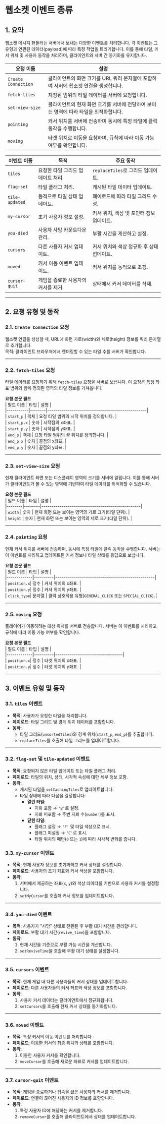 # 웹소켓 이벤트 종류  

## 1. 요약  
웹소켓 메시지 핸들러는 서버에서 보내는 다양한 이벤트를 처리합니다. 각 이벤트는 그 유형과 연관된 데이터(payload)에 따라 특정 작업을 트리거합니다. 이를 통해 타일, 커서 위치 및 사용자 동작을 처리하며, 클라이언트와 서버 간 동기화를 유지합니다.  

| 요청 이름               | 설명                                                                |  
|----------------------|--------------------------------------------------------------------|  
| `Create Connection`   | 클라이언트의 화면 크기를 URL 쿼리 문자열에 포함하여 서버에 웹소켓 연결을 생성합니다.  |  
| `fetch-tiles`         | 지정된 범위의 타일 데이터를 서버에 요청합니다.                                 |  
| `set-view-size`       | 클라이언트의 현재 화면 크기를 서버에 전달하여 보이는 영역에 따라 타일을 최적화합니다.            |  
| `pointing`            | 커서 위치를 서버에 전송하며 동시에 특정 타일에 클릭 동작을 수행합니다.                |  
| `moving`              | 타겟 위치로 이동을 요청하며, 규칙에 따라 이동 가능 여부를 확인합니다.                  |  

| 이벤트 이름           | 목적                                 | 주요 동작                                          |  
|----------------------|--------------------------------------|--------------------------------------------------|  
| `tiles`             | 요청한 타일 그리드 업데이트 처리.             | `replaceTiles`로 그리드 업데이트.                      |  
| `flag-set`          | 타일 플래그 처리.                        | 캐시된 타일 데이터 업데이트.                          |  
| `tile-updated`      | 동적으로 타일 상태 업데이트.                | 페이로드에 따라 타일 그리드 수정.                        |  
| `my-cursor`         | 초기 사용자 정보 설정.                   | 커서 위치, 색상 및 포인터 정보 업데이트.                  |  
| `you-died`          | 사용자 사망 카운트다운 관리.               | 부활 시간을 계산하고 설정.                             |  
| `cursors`           | 다른 사용자 커서 업데이트.                 | 커서 위치와 색상 정규화 후 상태 업데이트.                  |  
| `moved`             | 커서 이동 이벤트 업데이트.                 | 커서 위치를 동적으로 조정.                               |  
| `cursor-quit`       | 게임을 종료한 사용자의 커서를 제거.           | 상태에서 커서 데이터를 삭제.                             |  

---

## 2. 요청 유형 및 동작  

### 2.1. `Create Connection` 요청  
웹소켓 연결을 생성할 때, URL에 화면 가로(width)와 세로(height) 정보를 쿼리 문자열로 추가합니다.  
목적: 클라이언트 브라우저에서 렌더링할 수 있는 타일 수를 서버가 확인합니다.  

---

### 2.2. `fetch-tiles` 요청  
타일 데이터를 요청하기 위해 `fetch-tiles` 요청을 서버로 보냅니다. 이 요청은 특정 좌표 범위와 함께 정의된 영역의 타일 정보를 가져옵니다.  

**요청 본문 필드**  
| 필드 이름    | 타입    | 설명                                                  |  
|-----------|--------|--------------------------------------------------|  
| `start_p` | 객체   | 요청 타일 범위의 시작 위치를 정의합니다.                          |  
| `start_p.x` | 숫자   | 시작점의 x좌표.                                        |  
| `start_p.y` | 숫자   | 시작점의 y좌표.                                        |  
| `end_p`   | 객체   | 요청 타일 범위의 끝 위치를 정의합니다.                          |  
| `end_p.x` | 숫자   | 끝점의 x좌표.                                          |  
| `end_p.y` | 숫자   | 끝점의 y좌표.                                          |  

---

### 2.3. `set-view-size` 요청  
현재 클라이언트 화면 또는 디스플레이 영역의 크기를 서버에 알립니다. 이를 통해 서버가 클라이언트가 볼 수 있는 영역에 기반하여 타일 데이터를 최적화할 수 있습니다.  

**요청 본문 필드**  
| 필드 이름   | 타입    | 설명                                                |  
|--------|--------|--------------------------------------------------|  
| `width`  | 숫자   | 현재 화면 또는 보이는 영역의 가로 크기(타일 단위).              |  
| `height` | 숫자   | 현재 화면 또는 보이는 영역의 세로 크기(타일 단위).              |  

---

### 2.4. `pointing` 요청  
현재 커서 위치를 서버에 전송하며, 동시에 특정 타일에 클릭 동작을 수행합니다. 서버는 이 이벤트를 처리하고 업데이트된 커서 정보나 타일 상태를 응답으로 보냅니다.  

**요청 본문 필드**  
| 필드 이름       | 타입       | 설명                                                |  
|-------------|----------|--------------------------------------------------|  
| `position.x`| 정수      | 커서 위치의 x좌표.                                     |  
| `position.y`| 정수      | 커서 위치의 y좌표.                                     |  
| `click_type`| 문자열     | 클릭 상호작용 유형(`GENERAL_CLICK` 또는 `SPECIAL_CLICK`). |  

---

### 2.5. `moving` 요청  
플레이어가 이동하려는 대상 위치를 서버로 전송합니다. 서버는 이 이벤트를 처리하고 규칙에 따라 이동 가능 여부를 확인합니다.  

**요청 본문 필드**  
| 필드 이름       | 타입       | 설명                                |  
|-------------|----------|----------------------------------|  
| `position.x`| 정수      | 타겟 위치의 x좌표.                     |  
| `position.y`| 정수      | 타겟 위치의 y좌표.                     |  

---

## 3. 이벤트 유형 및 동작  

### 3.1. `tiles` 이벤트  
- **목적**: 사용자가 요청한 타일을 처리합니다.  
- **페이로드**: 타일 그리드 및 경계 위치 데이터를 포함합니다.  
- **동작**:  
  - 타일 그리드(`unsortedTiles`)와 경계 위치(`start_p`, `end_p`)를 추출합니다.  
  - `replaceTiles`를 호출해 타일 그리드를 업데이트합니다.  

---  

### 3.2. `flag-set` 및 `tile-updated` 이벤트  
- **목적**: 요청되지 않은 타일 업데이트 또는 타일 플래그 처리.  
- **페이로드**: 타일의 위치, 상태, 시각적 속성에 대한 세부 정보 포함.  
- **동작**:  
  - 캐시된 타일을 `setCachingTiles`로 업데이트합니다.  
  - 타일 상태에 따라 다음을 결정합니다:  
    - **열린 타일**:  
      - 지뢰 포함 → `'B'`로 설정.  
      - 지뢰 미포함 → 주변 지뢰 수(`number`)를 표시.  
    - **닫힌 타일**:  
      - 플래그 설정 → `'F'` 및 타일 색상으로 표시.  
      - 플래그 미설정 → `'C'`로 표시.  
      - 타일 위치의 패턴(`0` 또는 `1`)에 따라 시각적 변화를 줍니다.  
### 3.3. `my-cursor` 이벤트  
- **목적**: 현재 사용자 정보를 초기화하고 커서 상태를 설정합니다.  
- **페이로드**: 사용자의 초기 좌표와 커서 색상을 포함합니다.  
- **동작**:  
  1. 서버에서 제공하는 좌표(`x`, `y`)와 색상 데이터를 기반으로 사용자 커서를 설정합니다.  
  2. `setMyCursor`를 호출해 커서 정보를 업데이트합니다.  

---

### 3.4. `you-died` 이벤트  
- **목적**: 사용자가 "사망" 상태로 전환된 후 부활 대기 시간을 관리합니다.  
- **페이로드**: 부활 대기 시간(`revive_time`)을 포함합니다.  
- **동작**:  
  1. 현재 시간을 기준으로 부활 가능 시간을 계산합니다.  
  2. `setReviveTime`을 호출해 부활 대기 상태를 설정합니다.  

---

### 3.5. `cursors` 이벤트  
- **목적**: 현재 게임 내 다른 사용자들의 커서 상태를 업데이트합니다.  
- **페이로드**: 다른 사용자들의 커서 좌표와 색상 정보를 포함합니다.  
- **동작**:  
  1. 사용자 커서 데이터는 클라이언트에서 정규화됩니다.  
  2. `setCursors`를 호출해 현재 커서 상태를 동기화합니다.  

---

### 3.6. `moved` 이벤트  
- **목적**: 특정 커서의 이동 이벤트를 처리합니다.  
- **페이로드**: 이동한 커서의 최종 위치와 상태를 포함합니다.  
- **동작**:  
  1. 이동한 사용자 커서를 확인합니다.  
  2. `moveCursor`를 호출해 새로운 좌표로 커서를 업데이트합니다.  

---

### 3.7. `cursor-quit` 이벤트  
- **목적**: 게임을 종료하거나 접속을 끊은 사용자의 커서를 제거합니다.  
- **페이로드**: 연결이 끊어진 사용자의 ID 정보를 포함합니다.  
- **동작**:  
  1. 특정 사용자 ID에 해당하는 커서를 제거합니다.  
  2. `removeCursor`를 호출해 클라이언트에서 상태를 업데이트합니다.  
